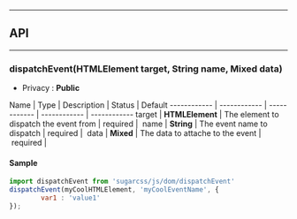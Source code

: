 


-----------------------------
## API
-----------------------------

### dispatchEvent(HTMLElement target, String name, Mixed data)

- Privacy : **Public**



Name | Type | Description | Status | Default
------------ | ------------ | ------------ | ------------ | ------------
target | **HTMLElement** | The element to dispatch the event from | required | 
name | **String** | The event name to dispatch | required | 
data | **Mixed** | The data to attache to the event | required | 


#### Sample
```js
import dispatchEvent from 'sugarcss/js/dom/dispatchEvent'
dispatchEvent(myCoolHTMLElement, 'myCoolEventName', {
		var1 : 'value1'
});

```


